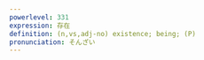 ```yaml
---
powerlevel: 331
expression: 存在
definition: (n,vs,adj-no) existence; being; (P)
pronunciation: そんざい
---
```


